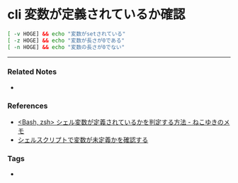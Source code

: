 # cli 変数が定義されているか確認
```sh
[ -v HOGE] && echo "変数がsetされている"
[ -z HOGE] && echo "変数が長さが0である"
[ -n HOGE] && echo "変数の長さが0でない"
```

----
### Related Notes
- 

### References
- [<Bash, zsh> シェル変数が定義されているかを判定する方法 - ねこゆきのメモ](https://nekoyukimmm.hatenablog.com/entry/2018/01/21/101828)
- [シェルスクリプトで変数が未定義かを確認する](https://blog.n-t.jp/post/tech/bash-non-zero-variable/)

### Tags
- 